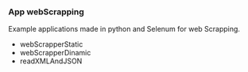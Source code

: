 ### App webScrapping

Example applications made in python and Selenum for web Scrapping.
- webScrapperStatic
- webScrapperDinamic
- readXMLAndJSON
